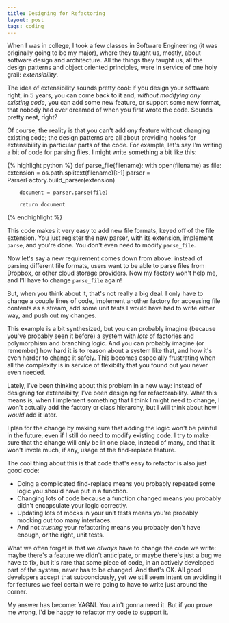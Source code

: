 ```yaml
---
title: Designing for Refactoring
layout: post
tags: coding
---
```


When I was in college, I took a few classes in Software Engineering
(it was originally going to be my major), where they taught us,
mostly, about software design and architecture. All the things they
taught us, all the design patterns and object oriented principles,
were in service of one holy grail: *extensibility*.

The idea of extensibility sounds pretty cool: if you design your
software right, in 5 years, you can come back to it and, _without
modifying any existing code_, you can add some new feature, or support
some new format, that nobody had ever dreamed of when you first wrote
the code. Sounds pretty neat, right?

Of course, the reality is that you can't add *any* feature without
changing existing code; the design patterns are all about providing
hooks for extensibility in particular parts of the code. For example,
let's say I'm writing a bit of code for parsing files. I might write
something a bit like this:

{% highlight python %}
def parse_file(filename):
    with open(filename) as file:
        extension = os.path.splitext(filename)[:-1]
        parser = ParserFactory.build_parser(extension)

        document = parser.parse(file)

        return document
{% endhighlight %}

This code makes it very easy to add new file formats, keyed off of the
file extension. You just register the new parser, with its extension,
implement `parse`, and you're done. You don't even need to modify
`parse_file`.

Now let's say a new requirement comes down from above: instead of
parsing different file formats, users want to be able to parse files
from Dropbox, or other cloud storage providers. Now my factory won't
help me, and I'll have to change `parse_file` again!

But, when you think about it, that's not really a big deal. I only
have to change a couple lines of code, implement another factory for
accessing file contents as a stream, add some unit tests I would have
had to write either way, and push out my changes.

This example is a bit synthesized, but you can probably imagine
(because you've probably seen it before) a system with *lots* of
factories and polymorphism and branching logic. And you can probably
imagine (or remember) how hard it is to reason about a system like
that, and how it's even harder to change it safely. This becomes
especially frustrating when all the complexity is in service of
flexibilty that you found out you never even needed.

Lately, I've been thinking about this problem in a new way: instead of
designing for extensibilty, I've been designing for
refactorability. What this means is, when I implement something that
I think I might need to change, I won't actually add the factory or
class hierarchy, but I will think about how I *would* add it later.

I plan for the change by making sure that adding the logic won't be
painful in the future, even if I still do need to modify existing
code. I try to make sure that the change will only be in one place,
instead of many, and that it won't invole much, if any, usage of the
find-replace feature.

The cool thing about this is that code that's easy to refactor is also
just good code:

* Doing a complicated find-replace means you probably repeated some
  logic you should have put in a function.
* Changing lots of code because a function changed means you probably
  didn't encapsulate your logic correctly.
* Updating lots of mocks in your unit tests means you're probably
  mocking out too many interfaces.
* And not *trusting* your refactoring means you probably don't have
  enough, or the right, unit tests.

What we often forget is that we *always* have to change the code we
write: maybe there's a feature we didn't anticipate, or maybe there's
just a bug we have to fix, but it's rare that some piece of code, in
an actively developed part of the system, never has to be changed. And
that's OK. All good developers accept that subconciously, yet we still
seem intent on avoiding it for features we feel certain we're going to
have to write just around the corner.

My answer has become: YAGNI. You ain't gonna need it. But if you prove
me wrong, I'd be happy to refactor my code to support it.
